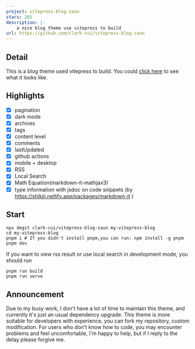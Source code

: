 ```yaml
---
project: vitepress-blog-zaun
stars: 265
description: |-
    a nice blog theme use vitepress to build
url: https://github.com/clark-cui/vitepress-blog-zaun
---
```


## Detail

This is a blog theme used vitepress to build. You could [click here](https://visionary-sunflower-dc7ae3.netlify.app/) to see what it looks like.

## Highlights

- [x] pagination
- [x] dark mode
- [x] archives
- [x] tags
- [x] content level
- [x] comments
- [x] lastUpdated
- [x] github actions
- [x] mobile + desktop
- [x] RSS
- [x] Local Search
- [x] Math Equation(markdown-it-mathjax3)
- [x] type information with jsdoc on code snippets (by https://shikiji.netlify.app/packages/markdown-it )

## Start

```shell
npx degit clark-cui/vitepress-blog-zaun my-vitepress-blog
cd my-vitepress-blog
pnpm i # If you didn't install pnpm,you can run: npm install -g pnpm
pnpm dev
```

If you want to view rss result or use local search in development mode, you should run

```shell
pnpm run build
pnpm run serve
```
## Announcement
Due to my busy work, I don't have a lot of time to maintain this theme, and currently it's just an usual dependency upgrade.
This theme is more suitable for developers with experience, you can fork my repository, custom modification.
For users who don't know how to code, you may encounter problems and feel uncomfortable, I'm happy to help, but if I reply to the delay please forgive me.

